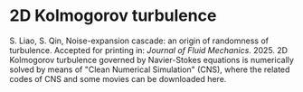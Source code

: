 # 2D Kolmogorov turbulence
S. Liao, S. Qin, Noise-expansion cascade: an origin of randomness of turbulence. Accepted for printing in: *Journal of Fluid Mechanics*. 2025.
2D Kolmogorov turbulence governed by Navier-Stokes equations is numerically solved by means of "Clean Numerical Simulation" (CNS), where the related codes of CNS and some movies can be downloaded here.
